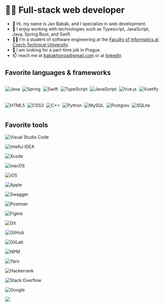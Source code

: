 # 👨‍💻 Full-stack web developer

-   👋 Hi, my name is Jan Babák, and I specialize in web development.
-   🥰 I enjoy working with technologies such as Typescript, JavaScript, Java, Spring Boot, and Swift.
-   👨‍🎓 I’m a student of software engineering at the [Faculty of Informatics at Czech Technical University](https://fit.cvut.cz).
-   👀 I am looking for a part-time job in Prague.
-   📫 reach me at [babakhonza@gmail.com](mailto:babakhonza@gmail.com) or at [linkedIn](https://www.linkedin.com/feed/?trk=homepage-basic_sign-in-submit)

## Favorite languages & frameworks

<div style="display: flex; gap: 0.5rem; flex-wrap: wrap">

![Java](https://img.shields.io/badge/java-%23ED8B00.svg?style=flat&logo=java&logoColor=white)

![Spring](https://img.shields.io/badge/spring-%236DB33F.svg?style=flat&logo=spring&logoColor=white)

![Swift](https://img.shields.io/badge/swift-F54A2A?style=flat&logo=swift&logoColor=white)

![TypeScript](https://img.shields.io/badge/typescript-%23007ACC.svg?style=flat&logo=typescript&logoColor=white)

![JavaScript](https://img.shields.io/badge/javascript-%23323330.svg?style=flat&logo=javascript&logoColor=%23F7DF1E)

![Vue.js](https://img.shields.io/badge/vuejs-%2335495e.svg?style=flat&logo=vuedotjs&logoColor=%234FC08D)

![Vuetify](https://img.shields.io/badge/Vuetify-1867C0?style=flat&logo=vuetify&logoColor=AEDDFF)

![HTML5](https://img.shields.io/badge/html5-%23E34F26.svg?style=flat&logo=html5&logoColor=white)

![CSS3](https://img.shields.io/badge/css3-%231572B6.svg?style=flat&logo=css3&logoColor=white)

![C++](https://img.shields.io/badge/c++-%2300599C.svg?style=flat&logo=c%2B%2B&logoColor=white)

![Python](https://img.shields.io/badge/python-3670A0?style=flat&logo=python&logoColor=ffdd54)

![MySQL](https://img.shields.io/badge/mysql-%2300f.svg?style=flat&logo=mysql&logoColor=white)

![Postgres](https://img.shields.io/badge/postgres-%23316192.svg?style=flat&logo=postgresql&logoColor=white)

![SQLite](https://img.shields.io/badge/sqlite-%2307405e.svg?style=flat&logo=sqlite&logoColor=white)

</div>

## Favorite tools

<p align="center">

![Visual Studio Code](https://img.shields.io/badge/Visual%20Studio%20Code-0078d7.svg?style=flat&logo=visual-studio-code&logoColor=white)

![IntelliJ IDEA](https://img.shields.io/badge/IntelliJIDEA-000000.svg?style=flat&logo=intellij-idea&logoColor=white)

![Xcode](https://img.shields.io/badge/Xcode-007ACC?style=flat&logo=Xcode&logoColor=white)

![macOS](https://img.shields.io/badge/mac%20os-000000?style=flat&logo=macos&logoColor=F0F0F0)

![iOS](https://img.shields.io/badge/iOS-000000?style=flat&logo=ios&logoColor=white)

![Apple](https://img.shields.io/badge/Apple-%23000000.svg?style=flat&logo=apple&logoColor=white)

![Swagger](https://img.shields.io/badge/-Swagger-%23Clojure?style=flat&logo=swagger&logoColor=white)

![Postman](https://img.shields.io/badge/Postman-FF6C37?style=flat&logo=postman&logoColor=white)

![Figma](https://img.shields.io/badge/figma-%23F24E1E.svg?style=flat&logo=figma&logoColor=white)

![Git](https://img.shields.io/badge/git-%23F05033.svg?style=flat&logo=git&logoColor=white)

![GitHub](https://img.shields.io/badge/github-%23121011.svg?style=flat&logo=github&logoColor=white)

![GitLab](https://img.shields.io/badge/gitlab-%23181717.svg?style=flat&logo=gitlab&logoColor=white)

![NPM](https://img.shields.io/badge/NPM-%23CB3837.svg?style=flat&logo=npm&logoColor=white)

![Yarn](https://img.shields.io/badge/yarn-%232C8EBB.svg?style=flat&logo=yarn&logoColor=white)

![Hackerrank](https://img.shields.io/badge/-Hackerrank-2EC866?style=flat&logo=HackerRank&logoColor=white)

![Stack Overflow](https://img.shields.io/badge/-Stackoverflow-FE7A16?style=flat&logo=stack-overflow&logoColor=white)

![Google](https://img.shields.io/badge/google-4285F4?style=flat&logo=google&logoColor=white)

<a href="#"><img src="https://img.shields.io/badge/google-4285F4?style=flat&logo=google&logoColor=white"></a>

</p>